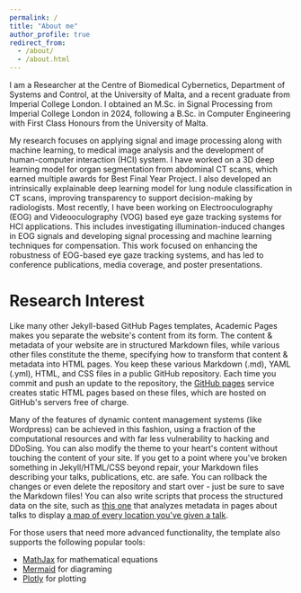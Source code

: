 ```yaml
---
permalink: /
title: "About me"
author_profile: true
redirect_from: 
  - /about/
  - /about.html
---
```


I am a Researcher at the Centre of Biomedical Cybernetics, Department of Systems and Control, at the University of Malta, and a recent graduate from Imperial College London. I obtained an M.Sc. in Signal Processing from Imperial College London in 2024, following a B.Sc. in Computer Engineering with First Class Honours from the University of Malta.

My research focuses on applying signal and image processing along with machine learning, to medical image analysis and the development of human-computer interaction (HCI) system. I have worked on a 3D deep learning model for organ segmentation from abdominal CT scans, which earned multiple awards for Best Final Year Project. I also developed an intrinsically explainable deep learning model for lung nodule classification in CT scans, improving transparency to support decision-making by radiologists. Most recently, I have been working on Electrooculography (EOG) and Videooculography (VOG) based eye gaze tracking systems for HCI applications. This includes investigating illumination-induced changes in EOG signals and developing signal processing and machine learning techniques for compensation. This work focused on enhancing the robustness of EOG-based eye gaze tracking systems, and has led to conference publications, media coverage, and poster presentations.

Research Interest
======
Like many other Jekyll-based GitHub Pages templates, Academic Pages makes you separate the website's content from its form. The content & metadata of your website are in structured Markdown files, while various other files constitute the theme, specifying how to transform that content & metadata into HTML pages. You keep these various Markdown (.md), YAML (.yml), HTML, and CSS files in a public GitHub repository. Each time you commit and push an update to the repository, the [GitHub pages](https://pages.github.com/) service creates static HTML pages based on these files, which are hosted on GitHub's servers free of charge.

Many of the features of dynamic content management systems (like Wordpress) can be achieved in this fashion, using a fraction of the computational resources and with far less vulnerability to hacking and DDoSing. You can also modify the theme to your heart's content without touching the content of your site. If you get to a point where you've broken something in Jekyll/HTML/CSS beyond repair, your Markdown files describing your talks, publications, etc. are safe. You can rollback the changes or even delete the repository and start over - just be sure to save the Markdown files! You can also write scripts that process the structured data on the site, such as [this one](https://github.com/academicpages/academicpages.github.io/blob/master/talkmap.ipynb) that analyzes metadata in pages about talks to display [a map of every location you've given a talk](https://academicpages.github.io/talkmap.html).

For those users that need more advanced functionality, the template also supports the following popular tools:
- [MathJax](https://www.mathjax.org/) for mathematical equations
- [Mermaid](https://mermaid.js.org/) for diagraming
- [Plotly](https://plotly.com/javascript/) for plotting

